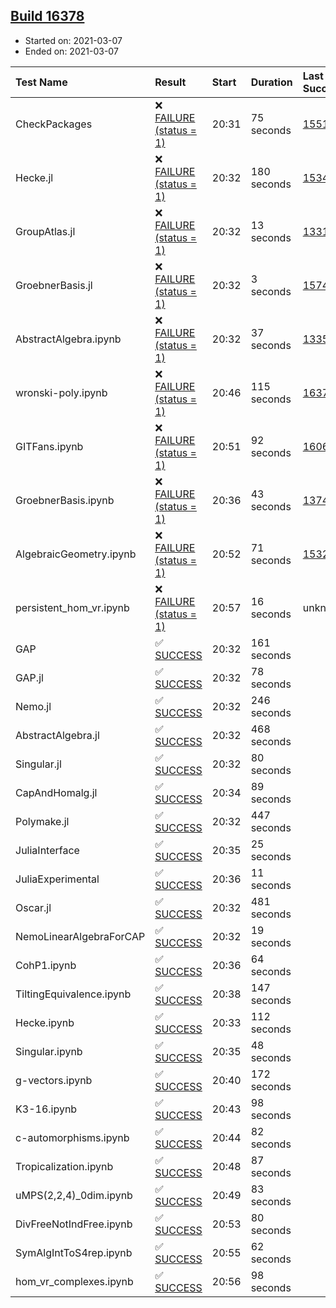 ## [Build 16378](https://oscarci.mathematik.uni-kl.de/job/oscar/16378/)

* Started on: 2021-03-07
* Ended on: 2021-03-07

| Test Name    | Result | Start | Duration | Last Success | First Failure |
|:-------------|:-------|:------|:---------|:-------------|:--------------|
| CheckPackages | ❌ [FAILURE (status = 1)](https://oscarci.mathematik.uni-kl.de/job/oscar/16378/artifact/logs/build-16378/CheckPackages.log) | 20:31 | 75 seconds | [15514](https://oscarci.mathematik.uni-kl.de/job/oscar/15514/) | [15515](https://oscarci.mathematik.uni-kl.de/job/oscar/15515/) |
| Hecke.jl | ❌ [FAILURE (status = 1)](https://oscarci.mathematik.uni-kl.de/job/oscar/16378/artifact/logs/build-16378/Hecke.jl.log) | 20:32 | 180 seconds | [15344](https://oscarci.mathematik.uni-kl.de/job/oscar/15344/) | [15348](https://oscarci.mathematik.uni-kl.de/job/oscar/15348/) |
| GroupAtlas.jl | ❌ [FAILURE (status = 1)](https://oscarci.mathematik.uni-kl.de/job/oscar/16378/artifact/logs/build-16378/GroupAtlas.jl.log) | 20:32 | 13 seconds | [13311](https://oscarci.mathematik.uni-kl.de/job/oscar/13311/) | [13312](https://oscarci.mathematik.uni-kl.de/job/oscar/13312/) |
| GroebnerBasis.jl | ❌ [FAILURE (status = 1)](https://oscarci.mathematik.uni-kl.de/job/oscar/16378/artifact/logs/build-16378/GroebnerBasis.jl.log) | 20:32 | 3 seconds | [15745](https://oscarci.mathematik.uni-kl.de/job/oscar/15745/) | [15746](https://oscarci.mathematik.uni-kl.de/job/oscar/15746/) |
| AbstractAlgebra.ipynb | ❌ [FAILURE (status = 1)](https://oscarci.mathematik.uni-kl.de/job/oscar/16378/artifact/logs/build-16378/AbstractAlgebra.ipynb.log) | 20:32 | 37 seconds | [13355](https://oscarci.mathematik.uni-kl.de/job/oscar/13355/) | [13356](https://oscarci.mathematik.uni-kl.de/job/oscar/13356/) |
| wronski-poly.ipynb | ❌ [FAILURE (status = 1)](https://oscarci.mathematik.uni-kl.de/job/oscar/16378/artifact/logs/build-16378/wronski-poly.ipynb.log) | 20:46 | 115 seconds | [16370](https://oscarci.mathematik.uni-kl.de/job/oscar/16370/) | [16371](https://oscarci.mathematik.uni-kl.de/job/oscar/16371/) |
| GITFans.ipynb | ❌ [FAILURE (status = 1)](https://oscarci.mathematik.uni-kl.de/job/oscar/16378/artifact/logs/build-16378/GITFans.ipynb.log) | 20:51 | 92 seconds | [16068](https://oscarci.mathematik.uni-kl.de/job/oscar/16068/) | [16069](https://oscarci.mathematik.uni-kl.de/job/oscar/16069/) |
| GroebnerBasis.ipynb | ❌ [FAILURE (status = 1)](https://oscarci.mathematik.uni-kl.de/job/oscar/16378/artifact/logs/build-16378/GroebnerBasis.ipynb.log) | 20:36 | 43 seconds | [13748](https://oscarci.mathematik.uni-kl.de/job/oscar/13748/) | [13749](https://oscarci.mathematik.uni-kl.de/job/oscar/13749/) |
| AlgebraicGeometry.ipynb | ❌ [FAILURE (status = 1)](https://oscarci.mathematik.uni-kl.de/job/oscar/16378/artifact/logs/build-16378/AlgebraicGeometry.ipynb.log) | 20:52 | 71 seconds | [15322](https://oscarci.mathematik.uni-kl.de/job/oscar/15322/) | [15323](https://oscarci.mathematik.uni-kl.de/job/oscar/15323/) |
| persistent_hom_vr.ipynb | ❌ [FAILURE (status = 1)](https://oscarci.mathematik.uni-kl.de/job/oscar/16378/artifact/logs/build-16378/persistent_hom_vr.ipynb.log) | 20:57 | 16 seconds | unknown | unknown |
| GAP | ✅ [SUCCESS](https://oscarci.mathematik.uni-kl.de/job/oscar/16378/artifact/logs/build-16378/GAP.log) | 20:32 | 161 seconds |  |  |
| GAP.jl | ✅ [SUCCESS](https://oscarci.mathematik.uni-kl.de/job/oscar/16378/artifact/logs/build-16378/GAP.jl.log) | 20:32 | 78 seconds |  |  |
| Nemo.jl | ✅ [SUCCESS](https://oscarci.mathematik.uni-kl.de/job/oscar/16378/artifact/logs/build-16378/Nemo.jl.log) | 20:32 | 246 seconds |  |  |
| AbstractAlgebra.jl | ✅ [SUCCESS](https://oscarci.mathematik.uni-kl.de/job/oscar/16378/artifact/logs/build-16378/AbstractAlgebra.jl.log) | 20:32 | 468 seconds |  |  |
| Singular.jl | ✅ [SUCCESS](https://oscarci.mathematik.uni-kl.de/job/oscar/16378/artifact/logs/build-16378/Singular.jl.log) | 20:32 | 80 seconds |  |  |
| CapAndHomalg.jl | ✅ [SUCCESS](https://oscarci.mathematik.uni-kl.de/job/oscar/16378/artifact/logs/build-16378/CapAndHomalg.jl.log) | 20:34 | 89 seconds |  |  |
| Polymake.jl | ✅ [SUCCESS](https://oscarci.mathematik.uni-kl.de/job/oscar/16378/artifact/logs/build-16378/Polymake.jl.log) | 20:32 | 447 seconds |  |  |
| JuliaInterface | ✅ [SUCCESS](https://oscarci.mathematik.uni-kl.de/job/oscar/16378/artifact/logs/build-16378/JuliaInterface.log) | 20:35 | 25 seconds |  |  |
| JuliaExperimental | ✅ [SUCCESS](https://oscarci.mathematik.uni-kl.de/job/oscar/16378/artifact/logs/build-16378/JuliaExperimental.log) | 20:36 | 11 seconds |  |  |
| Oscar.jl | ✅ [SUCCESS](https://oscarci.mathematik.uni-kl.de/job/oscar/16378/artifact/logs/build-16378/Oscar.jl.log) | 20:32 | 481 seconds |  |  |
| NemoLinearAlgebraForCAP | ✅ [SUCCESS](https://oscarci.mathematik.uni-kl.de/job/oscar/16378/artifact/logs/build-16378/NemoLinearAlgebraForCAP.log) | 20:32 | 19 seconds |  |  |
| CohP1.ipynb | ✅ [SUCCESS](https://oscarci.mathematik.uni-kl.de/job/oscar/16378/artifact/logs/build-16378/CohP1.ipynb.log) | 20:36 | 64 seconds |  |  |
| TiltingEquivalence.ipynb | ✅ [SUCCESS](https://oscarci.mathematik.uni-kl.de/job/oscar/16378/artifact/logs/build-16378/TiltingEquivalence.ipynb.log) | 20:38 | 147 seconds |  |  |
| Hecke.ipynb | ✅ [SUCCESS](https://oscarci.mathematik.uni-kl.de/job/oscar/16378/artifact/logs/build-16378/Hecke.ipynb.log) | 20:33 | 112 seconds |  |  |
| Singular.ipynb | ✅ [SUCCESS](https://oscarci.mathematik.uni-kl.de/job/oscar/16378/artifact/logs/build-16378/Singular.ipynb.log) | 20:35 | 48 seconds |  |  |
| g-vectors.ipynb | ✅ [SUCCESS](https://oscarci.mathematik.uni-kl.de/job/oscar/16378/artifact/logs/build-16378/g-vectors.ipynb.log) | 20:40 | 172 seconds |  |  |
| K3-16.ipynb | ✅ [SUCCESS](https://oscarci.mathematik.uni-kl.de/job/oscar/16378/artifact/logs/build-16378/K3-16.ipynb.log) | 20:43 | 98 seconds |  |  |
| c-automorphisms.ipynb | ✅ [SUCCESS](https://oscarci.mathematik.uni-kl.de/job/oscar/16378/artifact/logs/build-16378/c-automorphisms.ipynb.log) | 20:44 | 82 seconds |  |  |
| Tropicalization.ipynb | ✅ [SUCCESS](https://oscarci.mathematik.uni-kl.de/job/oscar/16378/artifact/logs/build-16378/Tropicalization.ipynb.log) | 20:48 | 87 seconds |  |  |
| uMPS(2,2,4)_0dim.ipynb | ✅ [SUCCESS](https://oscarci.mathematik.uni-kl.de/job/oscar/16378/artifact/logs/build-16378/uMPS-2-2-4-_0dim.ipynb.log) | 20:49 | 83 seconds |  |  |
| DivFreeNotIndFree.ipynb | ✅ [SUCCESS](https://oscarci.mathematik.uni-kl.de/job/oscar/16378/artifact/logs/build-16378/DivFreeNotIndFree.ipynb.log) | 20:53 | 80 seconds |  |  |
| SymAlgIntToS4rep.ipynb | ✅ [SUCCESS](https://oscarci.mathematik.uni-kl.de/job/oscar/16378/artifact/logs/build-16378/SymAlgIntToS4rep.ipynb.log) | 20:55 | 62 seconds |  |  |
| hom_vr_complexes.ipynb | ✅ [SUCCESS](https://oscarci.mathematik.uni-kl.de/job/oscar/16378/artifact/logs/build-16378/hom_vr_complexes.ipynb.log) | 20:56 | 98 seconds |  |  |
